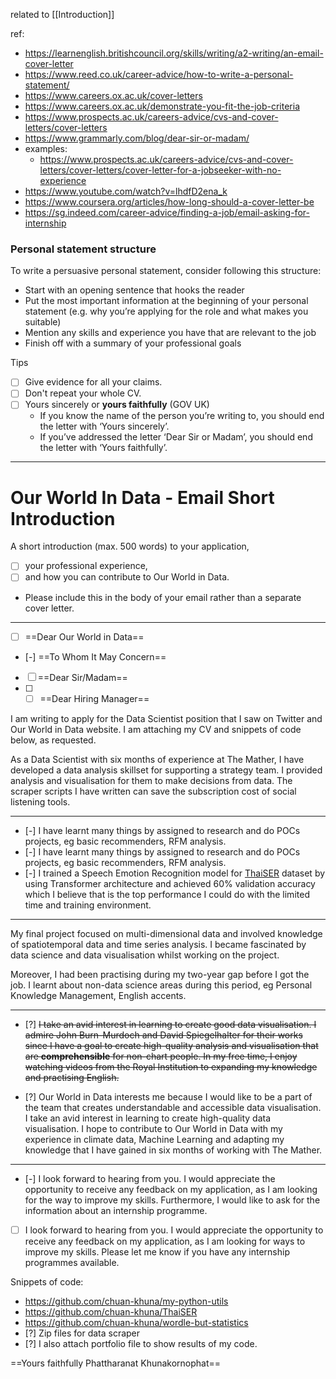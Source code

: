 related to [[Introduction]]

ref:
- https://learnenglish.britishcouncil.org/skills/writing/a2-writing/an-email-cover-letter
- https://www.reed.co.uk/career-advice/how-to-write-a-personal-statement/
- https://www.careers.ox.ac.uk/cover-letters
- https://www.careers.ox.ac.uk/demonstrate-you-fit-the-job-criteria
- https://www.prospects.ac.uk/careers-advice/cvs-and-cover-letters/cover-letters
- https://www.grammarly.com/blog/dear-sir-or-madam/
- examples:
  - https://www.prospects.ac.uk/careers-advice/cvs-and-cover-letters/cover-letters/cover-letter-for-a-jobseeker-with-no-experience
- https://www.youtube.com/watch?v=lhdfD2ena_k
- https://www.coursera.org/articles/how-long-should-a-cover-letter-be
- https://sg.indeed.com/career-advice/finding-a-job/email-asking-for-internship

### **Personal statement structure** 

To write a persuasive personal statement, consider following this structure: 

-   Start with an opening sentence that hooks the reader
-   Put the most important information at the beginning of your personal statement (e.g. why you’re applying for the role and what makes you suitable)
-   Mention any skills and experience you have that are relevant to the job
-   Finish off with a summary of your professional goals

Tips
- [ ] Give evidence for all your claims.
- [ ] Don't repeat your whole CV.
- [ ] Yours sincerely or **yours faithfully** (GOV UK)
  - If you know the name of the person you’re writing to, you should end the letter with ‘Yours sincerely’.
  - If you’ve addressed the letter ‘Dear Sir or Madam’, you should end the letter with ‘Yours faithfully’.

---

# Our World In Data - Email Short Introduction

A short introduction (max. 500 words) to your application, 
- [ ] your professional experience,
- [ ] and how you can contribute to Our World in Data. 
- Please include this in the body of your email rather than a separate cover letter.
---

- [ ] ==Dear Our World in Data==
- [-] ==To Whom It May Concern==
- [ ] ==Dear Sir/Madam==
- [ ] - [ ] ==Dear Hiring Manager==

I am writing to apply for the Data Scientist position that I saw on Twitter and Our World in Data website. I am attaching my CV and snippets of code below, as requested.

As a Data Scientist with six months of experience at The Mather, I have developed a data analysis skillset for supporting a strategy team. I provided analysis and visualisation for them to make decisions from data. The scraper scripts I have written can save the subscription cost of social listening tools.

---
- [-] I have learnt many things by assigned to research and do POCs projects, eg basic recommenders, RFM analysis. 
- [-] I have learnt many things by assigned to research and do POCs projects, eg basic recommenders, RFM analysis. 
- [-] I trained a Speech Emotion Recognition model for [ThaiSER](https://www.chula.ac.th/en/highlight/47904/) dataset by using Transformer architecture and achieved 60% validation accuracy which I believe that is the top performance I could do with the limited time and training environment.
---

My final project focused on multi-dimensional data and involved knowledge of spatiotemporal data and time series analysis. I became fascinated by data science and data visualisation whilst working on the project.

Moreover, I had been practising during my two-year gap before I got the job. I learnt about non-data science areas during this period, eg Personal Knowledge Management, English accents.

---
- [?] ~~I take an avid interest in learning to create good data visualisation. I admire John Burn-Murdoch and David Spiegelhalter for their works since I have a goal to create high-quality analysis and visualisation that are **comprehensible** for non-chart people. In my free time, I enjoy watching videos from the Royal Institution to expanding my knowledge and practising English.~~


- [?] Our World in Data interests me because I would like to be a part of the team that creates understandable and accessible data visualisation. I take an avid interest in learning to create high-quality data visualisation. I hope to contribute to Our World in Data with my experience in climate data, Machine Learning and adapting my knowledge that I have gained in six months of working with The Mather.
---

- [-] I look forward to hearing from you. I would appreciate the opportunity to receive any feedback on my application, as I am looking for the way to improve my skills. Furthermore, I would like to ask for the information about an internship programme.
- [ ] I look forward to hearing from you. I would appreciate the opportunity to receive any feedback on my application, as I am looking for ways to improve my skills. Please let me know if you have any internship programmes available.

Snippets of code:
- https://github.com/chuan-khuna/my-python-utils
- https://github.com/chuan-khuna/ThaiSER
- https://github.com/chuan-khuna/wordle-but-statistics
- [?] Zip files for data scraper
- [?] I also attach portfolio file to show results of my code.

==Yours faithfully
Phattharanat Khunakornophat==